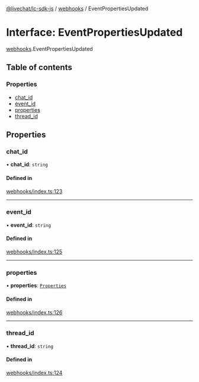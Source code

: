 [@livechat/lc-sdk-js](../README.md) / [webhooks](../modules/webhooks.md) / EventPropertiesUpdated

# Interface: EventPropertiesUpdated

[webhooks](../modules/webhooks.md).EventPropertiesUpdated

## Table of contents

### Properties

- [chat\_id](webhooks.EventPropertiesUpdated.md#chat_id)
- [event\_id](webhooks.EventPropertiesUpdated.md#event_id)
- [properties](webhooks.EventPropertiesUpdated.md#properties)
- [thread\_id](webhooks.EventPropertiesUpdated.md#thread_id)

## Properties

### chat\_id

• **chat\_id**: `string`

#### Defined in

[webhooks/index.ts:123](https://github.com/livechat/lc-sdk-js/blob/a3fdde0/src/webhooks/index.ts#L123)

___

### event\_id

• **event\_id**: `string`

#### Defined in

[webhooks/index.ts:125](https://github.com/livechat/lc-sdk-js/blob/a3fdde0/src/webhooks/index.ts#L125)

___

### properties

• **properties**: [`Properties`](objects.Properties.md)

#### Defined in

[webhooks/index.ts:126](https://github.com/livechat/lc-sdk-js/blob/a3fdde0/src/webhooks/index.ts#L126)

___

### thread\_id

• **thread\_id**: `string`

#### Defined in

[webhooks/index.ts:124](https://github.com/livechat/lc-sdk-js/blob/a3fdde0/src/webhooks/index.ts#L124)
